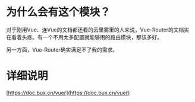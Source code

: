 # 为什么会有这个模块？

对于刚用Vue、连Vue的文档都还看的云里雾里的人来说，Vue-Router的文档实在看着头疼。有一个不用太多配置就能够用的路由模块，那该多好。

另一方面，Vue-Router确实满足不了我的需求。

# 详细说明

[https://doc.bux.cn/vuer](https://doc.bux.cn/vuer)